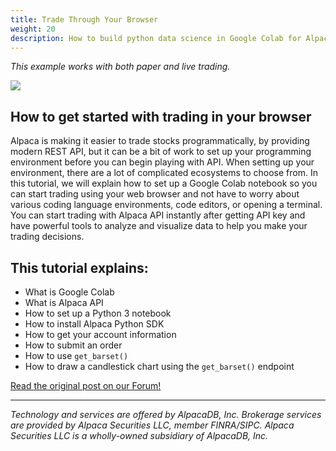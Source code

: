 ```yaml
---
title: Trade Through Your Browser
weight: 20
description: How to build python data science in Google Colab for Alpaca API
---
```


*This example works with both paper and live trading.*

<a href="https://forum.alpaca.markets/t/analyze-data-and-trade-stocks-through-your-browser-using-google-colab-and-alpaca-api/196"><img src="https://aws1.discourse-cdn.com/standard14/uploads/alp/original/1X/38a6c877c2c092a95c6b6d9399cfebedd40623e0.png"></a>


## How to get started with trading in your browser
Alpaca is making it easier to trade stocks programmatically, by providing modern REST API, but it can be a bit of work to set up your programming environment before you can begin playing with API. When setting up your environment, there are a lot of complicated ecosystems to choose from. In this tutorial, we will explain how to set up a Google Colab notebook so you can start trading using your web browser and not have to worry about various coding language environments, code editors, or opening a terminal. You can start trading with Alpaca API instantly after getting API key and have powerful tools to analyze and visualize data to help you make your trading decisions.

## This tutorial explains:
* What is Google Colab
* What is Alpaca API
* How to set up a Python 3 notebook
* How to install Alpaca Python SDK
* How to get your account information
* How to submit an order
* How to use `get_barset()`
* How to draw a candlestick chart using the `get_barset()` endpoint


[Read the original post on our Forum!](https://forum.alpaca.markets/t/analyze-data-and-trade-stocks-through-your-browser-using-google-colab-and-alpaca-api/196)


---

*Technology and services are offered by AlpacaDB, Inc. Brokerage services are provided by Alpaca Securities LLC, member FINRA/SIPC. Alpaca Securities LLC is a wholly-owned subsidiary of AlpacaDB, Inc.*
